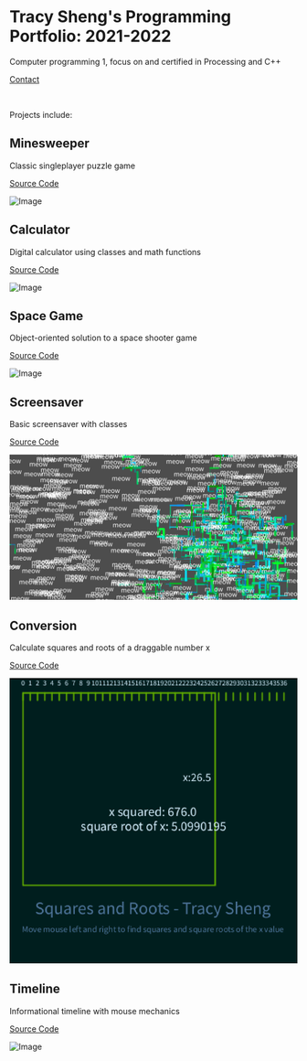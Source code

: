 # Tracy Sheng's Programming Portfolio: 2021-2022
Computer programming 1, focus on and certified in Processing and C++

[Contact](mailto:tracy.ddsheng@gmail.com)

<br/>

Projects include:

## Minesweeper
Classic singleplayer puzzle game

[Source Code](https://github.com/tracyddsheng/Programming-Portfolio-21-22/blob/gh-pages/src/Minesweeper.zip)

![Image](https://github.com/tracyddsheng/Programming-Portfolio-21-22/blob/gh-pages/images/minesweeper.jpg)

## Calculator
Digital calculator using classes and math functions

[Source Code](https://github.com/tracyddsheng/Programming-Portfolio-21-22/blob/gh-pages/src/Calculator.zip)

![Image](https://github.com/tracyddsheng/Programming-Portfolio-21-22/blob/gh-pages/images/Calculator.png)

## Space Game
Object-oriented solution to a space shooter game

[Source Code](https://github.com/tracyddsheng/Programming-Portfolio-21-22/blob/gh-pages/src/SpaceGame.zip)

![Image](https://github.com/tracyddsheng/Programming-Portfolio-21-22/blob/gh-pages/images/SpaceGame.png)

## Screensaver
Basic screensaver with classes

[Source Code](https://github.com/tracyddsheng/Programming-I-Portfolio/blob/gh-pages/src/screensaver.zip)

![Image](https://github.com/tracyddsheng/Programming-I-Portfolio/blob/gh-pages/images/screensaver.png)

## Conversion
Calculate squares and roots of a draggable number x

[Source Code](https://github.com/tracyddsheng/Programming-I-Portfolio/blob/gh-pages/src/conversion.zip)

![Image](https://github.com/tracyddsheng/Programming-I-Portfolio/blob/gh-pages/images/conversion.png)

## Timeline
Informational timeline with mouse mechanics

[Source Code](https://github.com/tracyddsheng/Programming-Portfolio-21-22/blob/gh-pages/src/timeline.zip)

![Image](https://github.com/tracyddsheng/Programming-Portfolio-21-22/blob/gh-pages/images/timeline.jpg)
